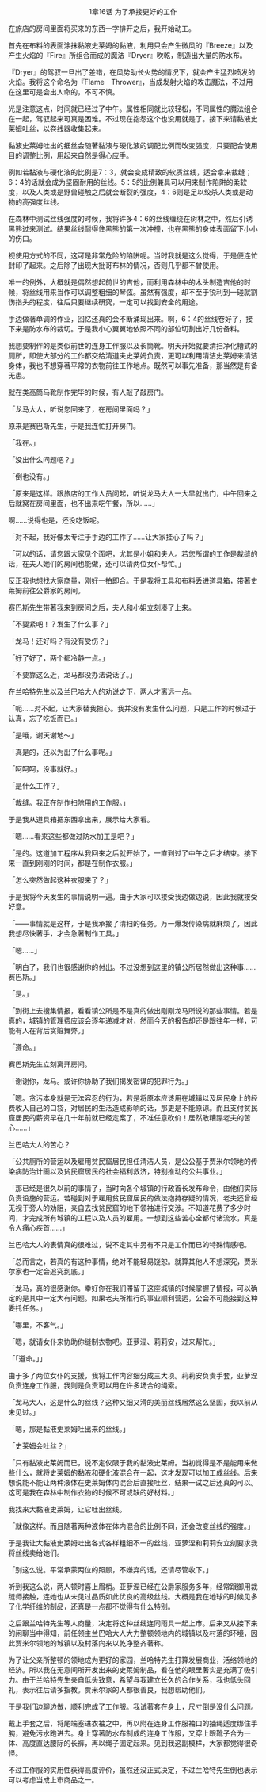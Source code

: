 <p align="center">1章16话 为了承接更好的工作</p>

在旅店的房间里面将买来的东西一字排开之后，我开始动工。

首先在布料的表面涂抹黏液史莱姆的黏液，利用只会产生微风的『Breeze』以及产生火焰的『Fire』所组合而成的魔法『Dryer』吹乾，制造出大量的防水布。

『Dryer』的驾驭一旦出了差错，在风势助长火势的情况下，就会产生猛烈喷发的火焰。我将这个命名为『Flame　Thrower』，当成发射火焰的攻击魔法，不过用在这里可是会出人命的，不可不慎。

光是注意这点，时间就已经过了中午。属性相同就比较轻松，不同属性的魔法组合在一起，驾驭起来可真是困难。不过现在抱怨这个也没用就是了。接下来请黏液史莱姆吐丝，以卷线器收集起来。

黏液史莱姆吐出的细丝会随著黏液与硬化液的调配比例而改变强度，只要配合使用目的调整比例，用起来自然是得心应手。

例如若黏液与硬化液的比例是7：3，就会变成精致的软质丝线，适合拿来裁缝；6：4的话就会成为坚固耐用的丝线。5：5的比例兼具可以用来制作陷阱的柔软度，以及人类或是野兽碰触之后就会断裂的强度，4：6则是足以绞杀人类或是动物的高强度丝线。

在森林中测试丝线强度的时候，我将许多4：6的丝线缠绕在树林之中，然后引诱黑熊过来测试。结果丝线耐得住黑熊的第一次冲撞，也在黑熊的身体表面留下小小的伤口。

视使用方式的不同，这可是非常危险的陷阱呢。当时我就是这么觉得，于是便连忙封印了起来。之后除了出现大批哥布林的情况，否则几乎都不曾使用。

唯一的例外，大概就是偶然想起前世的吉他，而利用森林中的木头制造吉他的时候，将丝线用来当作可以调整粗细的琴弦。虽然有强度，却不至于锐利到一碰就割伤指头的程度，往后只要继续研究，一定可以找到安全的用途。

手边做著单调的作业，回忆还真的会不断涌现出来。啊，6：4的丝线卷好了，接下来是防水布的裁切。于是我小心翼翼地依照不同的部位切割出好几份备料。

我想要制作的是类似前世的连身工作服以及长筒靴。明天开始就要清扫净化槽式的厕所，即使大部分的工作都交给清道夫史莱姆负责，更可以利用清洁史莱姆来清洁身体，我也不想穿著平常的衣物前往工作地点。既然可以事先准备，那当然是有备无患。

就在类高筒马靴制作完毕的时候，有人敲了敲房门。

「龙马大人，听说您回来了，在房间里面吗？」

原来是赛巴斯先生，于是我连忙打开房门。

「我在。」

「没出什么问题吧？」

「倒也没有。」

「原来是这样。跟旅店的工作人员问起，听说龙马大人一大早就出门，中午回来之后就窝在房间里面，也不出来吃午餐，所以……」

啊……说得也是，还没吃饭呢。

「对不起，我好像太专注于手边的工作了……让大家挂心了吗？」

「可以的话，请您跟大家见个面吧，尤其是小姐和夫人。若您所谓的工作是裁缝的话，在夫人她们的房间也能做，还可以请两位女仆帮忙。」

反正我也想找大家商量，刚好一拍即合。于是我将工具和布料丢进道具箱，带著史莱姆前往公爵家的房间。

赛巴斯先生带著我来到房间之后，夫人和小姐立刻凑了上来。

「不要紧吧！？发生了什么事？」

「龙马！还好吗？有没有受伤？」

「好了好了，两个都冷静一点。」

「不要靠这么近，龙马都没办法说话了。」

在兰哈特先生以及兰巴哈大人的劝说之下，两人才离远一点。

「呃……对不起，让大家替我担心。我并没有发生什么问题，只是工作的时候过于认真，忘了吃饭而已。」

「是哦，谢天谢地～」

「真是的，还以为出了什么事呢。」

「呵呵呵，没事就好。」

「是什么工作？」

「裁缝。我正在制作扫除用的工作服。」

于是我从道具箱把东西拿出来，展示给大家看。

「嗯……看来这些都做过防水加工是吧？」

「是的。这道加工程序从我回来之后就开始了，一直到过了中午之后才结束。接下来一直到刚刚的时间，都是在制作衣服。」

「怎么突然做起这种衣服来了？」

于是我将今天发生的事情说明一遍。由于大家可以接受我边做边说，因此我就接受好意。

「——事情就是这样，于是我承接了清扫的任务。万一爆发传染病就麻烦了，因此我想尽快著手，才会急著制作工具。」

「嗯……」

「明白了，我们也很感谢你的付出。不过没想到这里的镇公所居然做出这种事……赛巴斯。」

「是。」

「到街上去搜集情报，看看镇公所是不是真的做出刚刚龙马所说的那些事情。若是真的，城镇的管理费应该会逐年递减才对，然而今天的报告却还是跟往年一样，可能有人在背后贪赃舞弊。」

「遵命。」

赛巴斯先生立刻离开房间。

「谢谢你，龙马。或许你协助了我们揭发密谋的犯罪行为。」

「嗯。贪污本身就是无法容忍的行为，若是将原本应该用在城镇以及居民身上的经费收入自己的口袋，对居民的生活造成影响的话，那更是不能原谅。而且支付贫民窟居民的薪资早在几十年前就已经定案了，不准任意砍价！居然敢糟蹋老夫的苦心……」

兰巴哈大人的苦心？

「公共厕所的营运以及雇用贫民窟居民担任清洁人员，是公公基于贾米尔领地的传染病防治计画以及贫民窟居民的社会福利救济，特别推动的公共事业。」

「那已经是很久以前的事情了，当时向各个城镇的行政首长发布命令，由他们实际负责设施的营运。若碰到对于雇用贫民窟居民的做法抱持存疑的情况，老夫还曾经无视于旁人的劝阻，亲自去找贫民窟的地下领袖进行交涉。不知道花费了多少时间，才完成所有城镇的工程以及人员的雇用。一想到这些苦心全都付诸流水，真是令人痛心疾首……」

兰巴哈大人的表情真的很难过，说不定其中另有不只是工作而已的特殊情感吧。

「总而言之，若真的有这种事情，绝对不能轻易饶恕。就算其他人不想深究，贾米尔家也一定会追究到底。」

「龙马，真的很感谢你。幸好你在我们滞留于这座城镇的时候掌握了情报，可以确定的是其中一定大有问题。如果老夫所推行的事业顺利营运，公会不可能接到这种委托任务。」

「哪里，不客气。」

「嗯，就请女仆来协助你缝制衣物吧。亚萝涅、莉莉安，过来帮忙。」

「「遵命。」」

由于多了两位女仆的支援，我将工作内容细分成三大项。莉莉安负责手套，亚萝涅负责连身工作服，我则是负责可以用在许多场合的绳索。

「龙马大人，这是什么的丝线？这种又细又滑的美丽丝线居然这么坚固，我以前从未见过。」

「嗯，那是黏液史莱姆吐出来的丝线。」

「史莱姆会吐丝？」

「只有黏液史莱姆而已，说不定仅限于我的黏液史莱姆。当初觉得是不是能用来做些什么，就将史莱姆的黏液和硬化液混合在一起，这才发现可以加工成丝线。后来想说能不能让两种液体在史莱姆体内混合后直接吐丝，结果一试之后还真的可以。这可是我在森林中制作衣物的时候不可或缺的好材料。」

我找来大黏液史莱姆，让它吐出丝线。

「就像这样。而且随著两种液体在体内混合的比例不同，还会改变丝线的强度。」

于是我让大黏液史莱姆吐出各式各样粗细不一的丝线，亚萝涅和莉莉安立刻要求我将丝线卖给她们。

「别这么说。平常承蒙两位的照顾，不嫌弃的话，还请尽管收下。」

听到我这么说，两人顿时喜上眉梢。亚萝涅已经在公爵家服务多年，经常跟御用裁缝师接触，连她也从未见过品质如此优良的高级丝线。大概是我在地球的时候见多了化学纤维的制品，还真是一点都不觉得有什么特别。

之后跟兰哈特先生等人商量，决定将这种丝线连同雨具一起上市。后来又从接下来的闲聊当中得知，前任领主兰巴哈大人大力整顿领地内的城镇以及村落的环境，因此贾米尔领地的城镇以及村落向来以乾净整齐著称。

为了让父亲所整顿的领地成为更好的家园，兰哈特先生打算发展商业，活络领地的经济。所以我在无意间所开发出来的史莱姆制品，看在他的眼里著实是充满了吸引力。由于兰哈特先生亲自低头致意，希望与我建立长久的合作关系，我也低头回礼，表示往后请多指教。贾米尔家的人都很善良，我想帮助他们。

于是我们边聊边做，顺利完成了工作服。我试著套在身上，尺寸倒是没什么问题。

戴上手套之后，将尾端塞进衣袖之中，再以附在连身工作服袖口的抽绳适度绑住手腕，避免污水跑进去。身上穿著防水布制成的连身工作服，又穿上跟靴子合为一体、高度直达腰际的长裤，再以绳子固定起来。见到我这副模样，大家都觉得很奇怪。

不过工作服的实用性获得高度评价，虽然还没正式决定，不过兰哈特先生倒也表示可以考虑当成上市商品之一。

